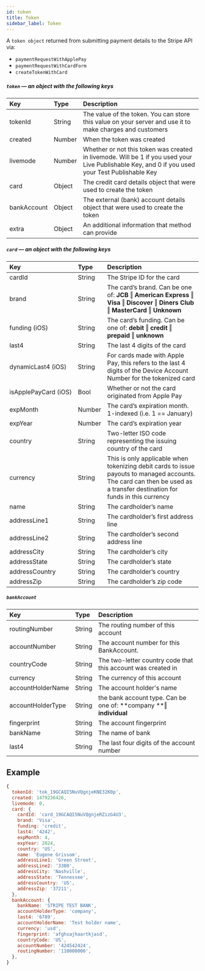 ```yaml
---
id: token
title: Token
sidebar_label: Token
---
```


A `token object` returned from submitting payment details to the Stripe API via:
* `paymentRequestWithApplePay`
* `paymentRequestWithCardForm`
* `createTokenWithCard`

##### `token` — an object with the following keys

| Key | Type | Description |
| :--- | :--- | :--- |
| tokenId | String | The value of the token. You can store this value on your server and use it to make charges and customers |
| created | Number | When the token was created |
| livemode | Number | Whether or not this token was created in livemode. Will be 1 if you used your Live Publishable Key, and 0 if you used your Test Publishable Key |
| card | Object | The credit card details object that were used to create the token |
| bankAccount | Object | The external (bank) account details object that were used to create the token |
| extra | Object | An additional information that method can provide |

##### `card` — an object with the following keys

| Key | Type | Description |
| :--- | :--- | :--- |
| cardId | String | The Stripe ID for the card |
| brand | String | The card’s brand. Can be one of: **JCB** ‖ **American Express** ‖ **Visa** ‖ **Discover** ‖ **Diners Club** ‖ **MasterCard** ‖ **Unknown** |
| funding (iOS) | String | The card’s funding. Can be one of: **debit** ‖ **credit** ‖ **prepaid** ‖ **unknown** |
| last4 | String | The last 4 digits of the card |
| dynamicLast4&nbsp;(iOS) | String | For cards made with Apple Pay, this refers to the last 4 digits of the Device Account Number for the tokenized card |
| isApplePayCard&nbsp;(iOS) | Bool | Whether or not the card originated from Apple Pay |
| expMonth | Number | The card’s expiration month. 1-indexed (i.e. 1 == January) |
| expYear | Number | The card’s expiration year |
| country | String | Two-letter ISO code representing the issuing country of the card |
| currency | String | This is only applicable when tokenizing debit cards to issue payouts to managed accounts. The card can then be used as a transfer destination for funds in this currency |
| name | String | The cardholder’s name |
| addressLine1 | String | The cardholder’s first address line |
| addressLine2 | String | The cardholder’s second address line |
| addressCity | String | The cardholder’s city |
| addressState | String | The cardholder’s state |
| addressCountry | String | The cardholder’s country |
| addressZip | String | The cardholder’s zip code |

##### `bankAccount`

| Key | Type | Description |
| :--- | :--- | :--- |
| routingNumber | String | The routing number of this account |
| accountNumber | String | The account number for this BankAccount. |
| countryCode | String | The two-letter country code that this account was created in |
| currency | String | The currency of this account |
| accountHolderName | String | The account holder's name |
| accountHolderType | String | the bank account type. Can be one of: **company **‖ **individual** |
| fingerprint | String | The account fingerprint |
| bankName | String | The name of bank |
| last4 | String | The last four digits of the account number |


## Example

```js
{
  tokenId: 'tok_19GCAQI5NuVQgnjeKNE32K0p',
  created: 1479236426,
  livemode: 0,
  card: {
    cardId: 'card_19GCAQI5NuVQgnjeRZizG4U3',
    brand: 'Visa',
    funding: 'credit',
    last4: '4242',
    expMonth: 4,
    expYear: 2024,
    country: 'US',
    name: 'Eugene Grissom',
    addressLine1: 'Green Street',
    addressLine2: '3380',
    addressCity: 'Nashville',
    addressState: 'Tennessee',
    addressCountry: 'US',
    addressZip: '37211',
  },
  bankAccount: {
    bankName: 'STRIPE TEST BANK',
    accountHolderType: 'company',
    last4: '6789',
    accountHolderName: 'Test holder name',
    currency: 'usd',
    fingerprint: 'afghsajhaartkjasd',
    countryCode: 'US',
    accountNumber: '424542424',
    routingNumber: '110000000',
  },
}
```
